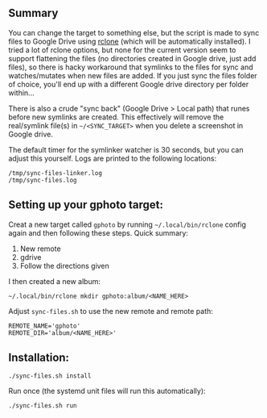
## Summary

You can change the target to something else, but the script is made to sync files to Google Drive using [rclone](https://rclone.org/docs/) 
(which will be automatically installed). I tried a lot of rclone options, but none for the current version seem to support flattening the files 
(no directories created in Google drive, just add files), so there is hacky workaround that symlinks to the files for sync and watches/mutates 
when new files are added. If you just sync the files folder of choice, you'll end up with a different Google drive directory per folder within...

There is also a crude "sync back" (Google Drive > Local path) that runes before new symlinks are created. This effectively will remove the
real/symlink file(s) in `~/<SYNC_TARGET>` when you delete a screenshot in Google drive.

The default timer for the symlinker watcher is 30 seconds, but you can adjust this yourself. Logs are printed to the following locations:

```
/tmp/sync-files-linker.log
/tmp/sync-files.log
```

## Setting up your gphoto target:

Creat a new target called `gphoto` by running `~/.local/bin/rclone` config again and then following these steps. Quick summary:

1. New remote
1. gdrive
1. Follow the directions given

I then created a new album:

```
~/.local/bin/rclone mkdir gphoto:album/<NAME_HERE>
```

Adjust `sync-files.sh` to use the new remote and remote path:
```
REMOTE_NAME='gphoto'
REMOTE_DIR='album/<NAME_HERE>'
```

## Installation:
```
./sync-files.sh install
```

Run once (the systemd unit files will run this automatically):
```
./sync-files.sh run
```
